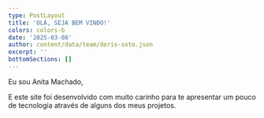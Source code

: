 ```yaml
---
type: PostLayout
title: 'OLÁ, SEJA BEM VINDO!'
colors: colors-b
date: '2025-03-08'
author: content/data/team/doris-soto.json
excerpt: ''
bottomSections: []
---
```

Eu sou Anita Machado,

E este site foi desenvolvido com muito carinho para te apresentar um pouco de tecnologia através de alguns dos meus projetos.
